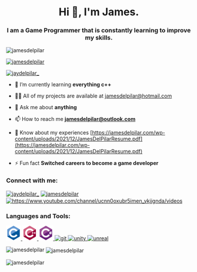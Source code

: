 <h1 align="center">Hi 👋, I'm James.</h1>
<h3 align="center">I am a Game Programmer that is constantly learning to improve my skills.</h3>

<p align="left"> <img src="https://komarev.com/ghpvc/?username=jamesdelpilar&label=Profile%20views&color=0e75b6&style=flat" alt="jamesdelpilar" /> </p>

<p align="left"> <a href="https://github.com/ryo-ma/github-profile-trophy"><img src="https://github-profile-trophy.vercel.app/?username=jamesdelpilar" alt="jamesdelpilar" /></a> </p>

<p align="left"> <a href="https://twitter.com/jaydelpilar_" target="blank"><img src="https://img.shields.io/twitter/follow/jaydelpilar_?logo=twitter&style=for-the-badge" alt="jaydelpilar_" /></a> </p>

- 🌱 I’m currently learning **everything c++**

- 👨‍💻 All of my projects are available at [jamesdelpilar@hotmail.com](jamesdelpilar@hotmail.com)

- 💬 Ask me about **anything**

- 📫 How to reach me **jamesdelpilar@outlook.com**

- 📄 Know about my experiences [https://jamesdelpilar.com/wp-content/uploads/2021/12/JamesDelPilarResume.pdf](https://jamesdelpilar.com/wp-content/uploads/2021/12/JamesDelPilarResume.pdf)

- ⚡ Fun fact **Switched careers to become a game developer**

<h3 align="left">Connect with me:</h3>
<p align="left">
<a href="https://twitter.com/jaydelpilar_" target="blank"><img align="center" src="https://raw.githubusercontent.com/rahuldkjain/github-profile-readme-generator/master/src/images/icons/Social/twitter.svg" alt="jaydelpilar_" height="30" width="40" /></a>
<a href="https://linkedin.com/in/jamesdelpilar" target="blank"><img align="center" src="https://raw.githubusercontent.com/rahuldkjain/github-profile-readme-generator/master/src/images/icons/Social/linked-in-alt.svg" alt="jamesdelpilar" height="30" width="40" /></a>
<a href="https://www.youtube.com/c/https://www.youtube.com/channel/ucnn0oxubr5imen_vkjjgnda/videos" target="blank"><img align="center" src="https://raw.githubusercontent.com/rahuldkjain/github-profile-readme-generator/master/src/images/icons/Social/youtube.svg" alt="https://www.youtube.com/channel/ucnn0oxubr5imen_vkjjgnda/videos" height="30" width="40" /></a>
</p>

<h3 align="left">Languages and Tools:</h3>
<p align="left"> <a href="https://www.cprogramming.com/" target="_blank" rel="noreferrer"> <img src="https://raw.githubusercontent.com/devicons/devicon/master/icons/c/c-original.svg" alt="c" width="40" height="40"/> </a> <a href="https://www.w3schools.com/cpp/" target="_blank" rel="noreferrer"> <img src="https://raw.githubusercontent.com/devicons/devicon/master/icons/cplusplus/cplusplus-original.svg" alt="cplusplus" width="40" height="40"/> </a> <a href="https://www.w3schools.com/cs/" target="_blank" rel="noreferrer"> <img src="https://raw.githubusercontent.com/devicons/devicon/master/icons/csharp/csharp-original.svg" alt="csharp" width="40" height="40"/> </a> <a href="https://git-scm.com/" target="_blank" rel="noreferrer"> <img src="https://www.vectorlogo.zone/logos/git-scm/git-scm-icon.svg" alt="git" width="40" height="40"/> </a> <a href="https://unity.com/" target="_blank" rel="noreferrer"> <img src="https://www.vectorlogo.zone/logos/unity3d/unity3d-icon.svg" alt="unity" width="40" height="40"/> </a> <a href="https://unrealengine.com/" target="_blank" rel="noreferrer"> <img src="https://raw.githubusercontent.com/kenangundogan/fontisto/036b7eca71aab1bef8e6a0518f7329f13ed62f6b/icons/svg/brand/unreal-engine.svg" alt="unreal" width="40" height="40"/> </a> </p>

<p><img align="left" src="https://github-readme-stats.vercel.app/api/top-langs?username=jamesdelpilar&show_icons=true&locale=en&layout=compact" alt="jamesdelpilar" /></p>

<p>&nbsp;<img align="center" src="https://github-readme-stats.vercel.app/api?username=jamesdelpilar&show_icons=true&locale=en" alt="jamesdelpilar" /></p>

<p><img align="center" src="https://github-readme-streak-stats.herokuapp.com/?user=jamesdelpilar&" alt="jamesdelpilar" /></p>
